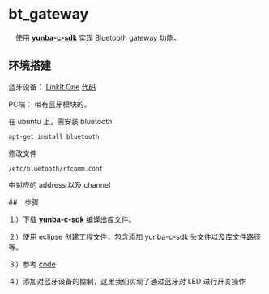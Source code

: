 # bt_gateway

　使用 [**yunba-c-sdk**](https://github.com/yunba/yunba-c-sdk.git) 实现 Bluetooth gateway 功能。
　
## 环境搭建
  
蓝牙设备：
[Linklt One](http://www.seeedstudio.com/wiki/LinkIt_ONE%E5%BC%80%E5%8F%91%E6%9D%BF)
[代码](https://github.com/alexbank/bt_demo.git)

PC端：
带有蓝牙模块的。

在 ubuntu 上，需安装 bluetooth
```bash
apt-get install bluetooth
```

修改文件　

```
/etc/bluetooth/rfcomm.conf
```

中对应的 address 以及 channel

##　步骤

１）下载 [**yunba-c-sdk**](https://github.com/yunba/yunba-c-sdk.git) 编译出库文件。

２）使用 eclipse 创建工程文件，包含添加 yunba-c-sdk 头文件以及库文件路径等。

３）参考 [code](https://github.com/yunba/yunba-c-sdk/blob/master/src/samples/stdinpub_present.c)

４）添加对蓝牙设备的控制，这里我们实现了通过蓝牙对 LED 进行开关操作
